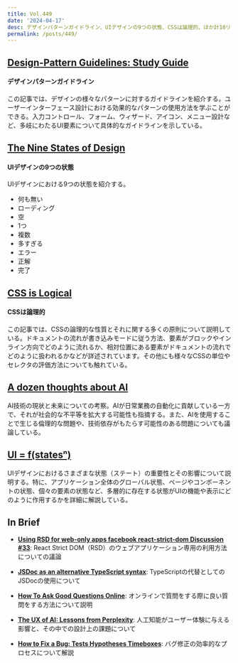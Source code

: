 ```yaml
---
title: Vol.449
date: '2024-04-17'
desc: デザインパターンガイドライン、UIデザインの9つの状態、CSSは論理的、ほか計10リンク
permalink: /posts/449/
---
```



## [Design-Pattern Guidelines: Study Guide](https://www.nngroup.com/articles/design-pattern-guidelines/)
#### デザインパターンガイドライン

この記事では、デザインの様々なパターンに対するガイドラインを紹介する。ユーザーインターフェース設計における効果的なパターンの使用方法を学ぶことができる。入力コントロール、フォーム、ウィザード、アイコン、メニュー設計など、多岐にわたるUI要素について具体的なガイドラインを示している。


## [The Nine States of Design](https://medium.com/swlh/the-nine-states-of-design-5bfe9b3d6d85)
#### UIデザインの9つの状態

UIデザインにおける9つの状態を紹介する。

- 何も無い
- ローディング
- 空
- 1つ
- 複数
- 多すぎる
- エラー
- 正解
- 完了


## [CSS is Logical](https://geoffgraham.me/css-is-logical/)
#### CSSは論理的

この記事では、CSSの論理的な性質とそれに関する多くの原則について説明している。ドキュメントの流れが書き込みモードに従う方法、要素がブロックやインライン方向でどのように流れるか、相対位置にある要素がドキュメントの流れでどのように扱われるかなどが詳述されています。その他にも様々なCSSの単位やセレクタの評価方法についても触れている。





## [A dozen thoughts about AI](https://daverupert.com/2024/02/robo-barf/)

AI技術の現状と未来についての考察。AIが日常業務の自動化に貢献している一方で、それが社会的な不平等を拡大する可能性も指摘する。また、AIを使用することで生じる倫理的な問題や、技術依存がもたらす可能性のある問題についても議論している。


## [UI = f(statesⁿ)](https://daverupert.com/2024/02/ui-states/)

UIデザインにおけるさまざまな状態（ステート）の重要性とその影響について説明する。特に、アプリケーション全体のグローバル状態、ページやコンポーネントの状態、個々の要素の状態など、多層的に存在する状態がUIの機能や表示にどのように作用するかを詳細に解説している。


## In Brief

- **[Using RSD for web-only apps  facebook react-strict-dom  Discussion #33](https://github.com/facebook/react-strict-dom/discussions/33)**: React Strict DOM（RSD）のウェブアプリケーション専用の利用方法についての議論

- **[JSDoc as an alternative TypeScript syntax](https://alexharri.com/blog/jsdoc-as-an-alternative-typescript-syntax)**: TypeScriptの代替としてのJSDocの使用について

- **[How To Ask Good Questions Online](https://thoughtbot.com/blog/how-to-ask-good-questions-online)**: オンラインで質問をする際に良い質問をする方法について説明

- **[The UX of AI: Lessons from Perplexity](https://www.nngroup.com/articles/perplexity-henry-modisett/)**: 人工知能がユーザー体験に与える影響と、その中での設計上の課題について

- **[How to Fix a Bug: Tests Hypotheses Timeboxes](https://verraes.net/2024/03/how-to-fix-a-bug-tests-hypotheses-timeboxes/)**: バグ修正の効率的なプロセスについて解説

